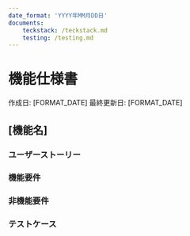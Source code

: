 ```yaml
---
date_format: 'YYYY年MM月DD日'
documents:
    teckstack: /teckstack.md
    testing: /testing.md
---
```


# 機能仕様書

作成日: [FORMAT_DATE] 最終更新日: [FORMAT_DATE]

## [機能名]

<!-- 
Example

## [機能名]

### ユーザーストーリー

xxxxxxxxxxxxxxxxxxxxx

### 機能要件

- aaa
- bbb
- ccc

### 非機能要件

- aaa
- bbb
- ccc

### テストケース

- aaa
- bbb
- ccc

## [機能名]

### ユーザーストーリー

xxxxxxxxxxxxxxxxxxxxx

### 機能要件

- aaa
- bbb
- ccc

### 非機能要件

- aaa
- bbb
- ccc

### テストケース

- aaa
- bbb
- ccc

...
-->

### ユーザーストーリー

<!-- この機能を実現する価値を記述する -->

### 機能要件

<!-- この機能に必要な要件を箇条書きで記述する -->

### 非機能要件

<!-- この機能に必要な要件を箇条書きで記述する -->

### テストケース

<!-- テストケースを箇条書きで記述する。エッジケースなども記述して網羅的にテストを行えるようにする -->